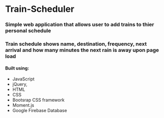 # Train-Scheduler

### Simple web application that allows user to add trains to thier personal schedule
### Train schedule shows name, destination, frequency, next arrival and how many minutes the next rain is away upon page load

#### Built using:
- JavaScript
- jQuery, 
- HTML
- CSS
- Bootsrap CSS framework
- Moment.js
- Google Firebase Database
